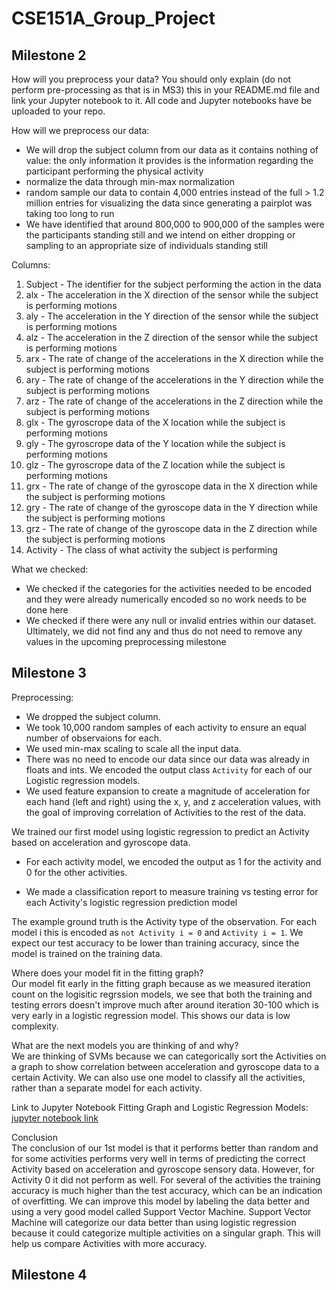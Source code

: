 # CSE151A_Group_Project

## Milestone 2

How will you preprocess your data? You should only explain (do not perform pre-processing as that is in MS3) this in your README.md file and link your Jupyter notebook to it. All code and  Jupyter notebooks have be uploaded to your repo.

How will we preprocess our data:
* We will drop the subject column from our data as it contains nothing of value: the only information it provides is the information regarding the participant performing the physical activity
* normalize the data through min-max normalization
* random sample our data to contain 4,000 entries instead of the full > 1.2 million entries for visualizing the data since generating a pairplot was taking too long to run
* We have identified that around 800,000 to 900,000 of the samples were the participants standing still and we intend on either dropping or sampling to an appropriate size of individuals standing still

Columns:
1. Subject - The identifier for the subject performing the action in the data
2. alx - The acceleration in the X direction of the sensor while the subject is performing motions
3. aly - The acceleration in the Y direction of the sensor while the subject is performing motions
4. alz - The acceleration in the Z direction of the sensor while the subject is performing motions
5. arx - The rate of change of the accelerations in the X direction while the subject is performing motions
6. ary - The rate of change of the accelerations in the Y direction while the subject is performing motions 
7. arz - The rate of change of the accelerations in the Z direction while the subject is performing motions 
8. glx - The gyroscrope data of the X location while the subject is performing motions
9. gly - The gyroscrope data of the Y location while the subject is performing motions
10. glz - The gyroscrope data of the Z location while the subject is performing motions
11. grx - The rate of change of the gyroscope data in the X direction while the subject is performing motions
12. gry - The rate of change of the gyroscope data in the Y direction while the subject is performing motions
13. grz - The rate of change of the gyroscope data in the Z direction while the subject is performing motions
14. Activity - The class of what activity the subject is performing

What we checked:
* We checked if the categories for the activities needed to be encoded and they were already numerically encoded so no work needs to be done here
* We checked if there were any null or invalid entries within our dataset. Ultimately, we did not find any and thus do not need to remove any values in the upcoming preprocessing milestone

## Milestone 3
Preprocessing:
* We dropped the subject column.
* We took 10,000 random samples of each activity to ensure an equal number of observaions for each.
* We used min-max scaling to scale all the input data.
* There was no need to encode our data since our data was already in floats and ints. We encoded the output class `Activity` for each of our Logistic regression models.
* We used feature expansion to create a magnitude of acceleration for each hand (left and right) using the x, y, and z acceleration values, with the goal of improving correlation of Activities to the rest of the data. 

We trained our first model using logistic regression to predict an Activity based on acceleration and gyroscope data.
* For each activity model, we encoded the output as 1 for the activity and 0 for the other activities. 

* We made a classification report to measure training vs testing error for each Activity's logistic regression prediction model

The example ground truth is the Activity type of the observation. For each model i this is encoded as `not Activity i = 0` and `Activity i = 1`. We expect our test accuracy to be lower than training accuracy, since the model is trained on the training data. 

Where does your model fit in the fitting graph?  
Our model fit early in the fitting graph because as we measured iteration count on the logisitic regrssion models, we see that both the training and testing errors doesn't improve much after around iteration 30-100 which is very early in a logistic regression model. This shows our data is low complexity.

What are the next models you are thinking of and why?  
We are thinking of SVMs because we can categorically sort the Activities on a graph to show correlation between acceleration and gyroscope data to a certain Activity. We can also use one model to classify all the activities, rather than a separate model for each activity.

Link to Jupyter Notebook Fitting Graph and Logistic Regression Models:
[jupyter notebook link](https://github.com/timothychu99/CSE151A_Group_Project/blob/Milestone3/Milestone3_Logistic_Regression.ipynb)

Conclusion  
The conclusion of our 1st model is that it performs better than random and for some activities performs very well in terms of predicting the correct Activity based on acceleration and gyroscope sensory data. However, for Activity 0 it did not perform as well. For several of the activities the training accuracy is much higher than the test accuracy, which can be an indication of overfitting. We can improve this model by labeling the data better and using a very good model called Support Vector Machine. Support Vector Machine will categorize our data better than using logistic regression because it could categorize multiple activities on a singular graph. This will help us compare Activities with more accuracy.

## Milestone 4


